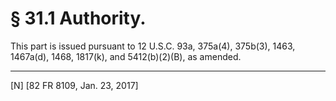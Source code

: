 # § 31.1   Authority.

This part is issued pursuant to 12 U.S.C. 93a, 375a(4), 375b(3), 1463, 1467a(d), 1468, 1817(k), and 5412(b)(2)(B), as amended.



---

[N] [82 FR 8109, Jan. 23, 2017]




